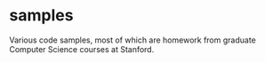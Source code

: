 samples
=======
Various code samples, most of which are homework from graduate Computer Science courses at Stanford.
